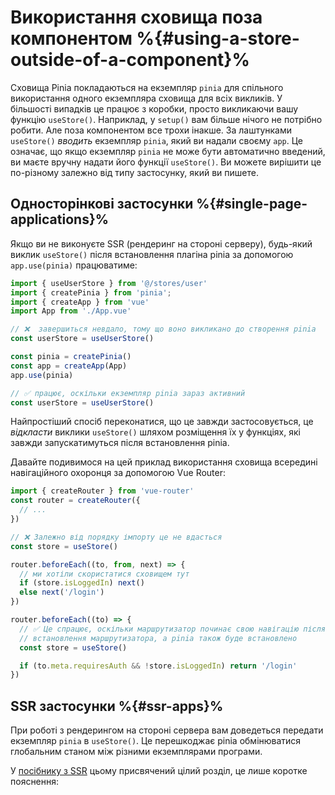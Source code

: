 # Використання сховища поза компонентом %{#using-a-store-outside-of-a-component}%

Сховища Pinia покладаються на екземпляр `pinia` для спільного використання одного екземпляра сховища для всіх викликів. У більшості випадків це працює з коробки, просто викликаючи вашу функцію `useStore()`. Наприклад, у `setup()` вам більше нічого не потрібно робити. Але поза компонентом все трохи інакше.
За лаштунками `useStore()` _вводить_ екземпляр `pinia`, який ви надали своєму `app`. Це означає, що якщо екземпляр `pinia` не може бути автоматично введений, ви маєте вручну надати його функції `useStore()`.
Ви можете вирішити це по-різному залежно від типу застосунку, який ви пишете.

## Односторінкові застосунки %{#single-page-applications}%

Якщо ви не виконуєте SSR (рендеринг на стороні серверу), будь-який виклик `useStore()` після встановлення плагіна pinia за допомогою `app.use(pinia)` працюватиме:

```js
import { useUserStore } from '@/stores/user'
import { createPinia } from 'pinia';
import { createApp } from 'vue'
import App from './App.vue'

// ❌  завершиться невдало, тому що воно викликано до створення pinia
const userStore = useUserStore()

const pinia = createPinia()
const app = createApp(App)
app.use(pinia)

// ✅ працює, оскільки екземпляр pinia зараз активний
const userStore = useUserStore()
```

Найпростіший спосіб переконатися, що це завжди застосовується, це _відкласти_ виклики `useStore()` шляхом розміщення їх у функціях, які завжди запускатимуться після встановлення pinia.

Давайте подивимося на цей приклад використання сховища всередині навігаційного охоронця за допомогою Vue Router:

```js
import { createRouter } from 'vue-router'
const router = createRouter({
  // ...
})

// ❌ Залежно від порядку імпорту це не вдасться
const store = useStore()

router.beforeEach((to, from, next) => {
  // ми хотіли скористатися сховищем тут
  if (store.isLoggedIn) next()
  else next('/login')
})

router.beforeEach((to) => {
  // ✅ Це спрацює, оскільки маршрутизатор починає свою навігацію після
  // встановлення маршрутизатора, а pinia також буде встановлено
  const store = useStore()

  if (to.meta.requiresAuth && !store.isLoggedIn) return '/login'
})
```

## SSR застосунки %{#ssr-apps}%

При роботі з рендерингом на стороні сервера вам доведеться передати екземпляр `pinia` в `useStore()`. Це перешкоджає pinia обмінюватися глобальним станом між різними екземплярами програми.

У [посібнику з SSR](/ssr/index.md) цьому присвячений цілий розділ, це лише коротке пояснення:
